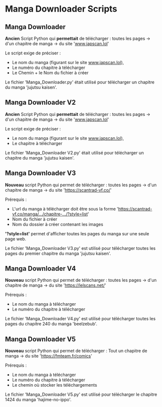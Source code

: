 # Manga Downloader Scripts

## Manga Downloader

**Ancien** Script Python qui **permettait** de télécharger : toutes les pages -> d'un chapitre de manga -> du site 'www.japscan.lol'

Le script exige de préciser :
- Le nom du manga (figurant sur le site www.japscan.lol),
- Le numéro du chapitre à télécharger
- Le Chemin + le Nom du fichier à créer

Le fichier 'Manga_Downloader.py' était utilisé pour télécharger un chapitre du manga 'jujutsu kaisen'.

## Manga Downloader V2

**Ancien** Script Python qui **permettait** de télécharger : toutes les pages -> d'un chapitre de manga -> du site 'www.japscan.lol'

Le script exige de préciser :
- Le nom du manga (figurant sur le site www.japscan.lol),
- Le chapitre à télécharger

Le fichier 'Manga_Downloader V2.py' était utilisé pour télécharger un chapitre du manga 'jujutsu kaisen'.

## Manga Downloader V3

**Nouveau** script Python qui permet de télécharger : toutes les pages -> d'un chapitre de manga -> du site 'https://scantrad-vf.co/'

Prérequis :
- L'url du manga à télécharger doit être sous la forme 'https://scantrad-vf.co/manga/.../chapitre-.../?style=list'
- Nom du fichier à créer
- Nom du dossier à créer contenant les images
  
**'?style=list'** permet d'afficher toutes les pages du manga sur une seule page web.

Le fichier 'Manga_Downloader V3.py' est utilisé pour télécharger toutes les pages du premier chapitre du manga 'jujutsu kaisen'.

## Manga Downloader V4

**Nouveau** script Python qui permet de télécharger : toutes les pages -> d'un chapitre de manga -> du site 'https://lelscans.net/'

Prérequis :
- Le nom du manga à télécharger
- Le numéro du chapitre à télécharger

Le fichier 'Manga_Downloader V4.py' est utilisé pour télécharger toutes les pages du chapitre 240 du manga 'beelzebub'.

## Manga Downloader V5

**Nouveau** script Python qui permet de télécharger : Tout un chapitre de manga -> du site 'https://fmteam.fr/comics'

Prérequis :
- Le nom du manga à télécharger
- Le numéro du chapitre à télécharger
- Le chemin où stocker les téléchargements

Le fichier 'Manga_Downloader V5.py' est utilisé pour télécharger le chapitre 1424 du manga 'hajime-no-ippo'.
